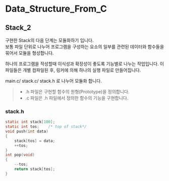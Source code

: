 # Data_Structure_From_C
## Stack_2
구현한 Stack의 다음 단계는 모듈화하기 입니다.  
보통 파일 단위로 나누어 프로그램을 구성하는 요소의 일부를 관련된 데이터와 함수들을 묶어서 모듈을 형성합니다.  

하나의 프로그램을 작성할때 이식성과 확장성이 좋도록 기능별로 나누는 작업입니다. 이 파일들은 개별 컴파일된 후, 링커에 의해 하나의 실행 파일로 만들어집니다. 
  
  main.c/ stack.c/ stack.h 로 나누어 모듈화 합니다.  

> - .h 파일은 구현할 함수의 원형(Prototype)을 정의합니다.
> - .c 파일은 .h 파일에서 정의한 함수의 기능을 구현합니다. 


### stack.h
```c
static int stack[100];
static int tos;    /* top of stack*/ 
void push(int data)
{
    stack[tos] = data;
    ++tos;
}
int pop(void)
{
    --tos;
    return stack[tos];
}
```
